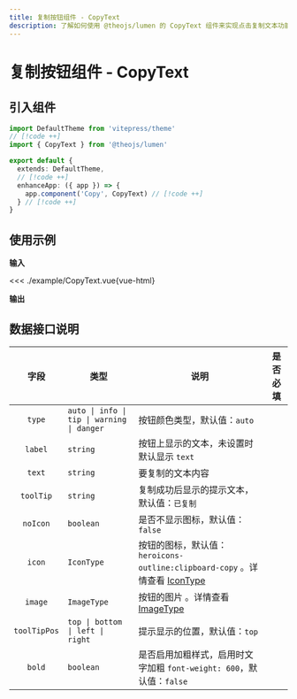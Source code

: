 ```yaml
---
title: 复制按钮组件 - CopyText
description: 了解如何使用 @theojs/lumen 的 CopyText 组件来实现点击复制文本功能。该组件支持自定义图标、提示信息和位置，适用于各种场景，如代码片段、链接等。
---
```


# 复制按钮组件 - CopyText

## 引入组件

```ts [.vitepress/theme/index.ts]
import DefaultTheme from 'vitepress/theme'
// [!code ++]
import { CopyText } from '@theojs/lumen'

export default {
  extends: DefaultTheme,
  // [!code ++]
  enhanceApp: ({ app }) => {
    app.component('Copy', CopyText) // [!code ++]
  } // [!code ++]
}
```

## 使用示例

**输入**

<<< ./example/CopyText.vue{vue-html}

**输出**

<!--@include: ./example/CopyText.vue-->

## 数据接口说明

|     字段     | 类型                                       | 说明                                                                                    | 是否必填              |
| :----------: | ------------------------------------------ | --------------------------------------------------------------------------------------- | --------------------- |
|    `type`    | `auto \| info \| tip \| warning \| danger` | 按钮颜色类型，默认值：`auto`                                                            | <Badge text="可选" /> |
|   `label`    | `string`                                   | 按钮上显示的文本，未设置时默认显示 `text`                                               | <Badge text="可选" /> |
|    `text`    | `string`                                   | 要复制的文本内容                                                                        | <Badge text="必填" /> |
|  `toolTip`   | `string`                                   | 复制成功后显示的提示文本，默认值：`已复制`                                              | <Badge text="可选" /> |
|   `noIcon`   | `boolean`                                  | 是否不显示图标，默认值：`false`                                                         | <Badge text="可选" /> |
|    `icon`    | `IconType`                                 | 按钮的图标，默认值：`heroicons-outline:clipboard-copy` 。详情查看 [IconType](#IconType) | <Badge text="可选" /> |
|   `image`    | `ImageType`                                | 按钮的图片 。详情查看 [ImageType](#ImageType)                                           | <Badge text="可选" /> |
| `toolTipPos` | `top \| bottom \| left \| right`           | 提示显示的位置，默认值：`top`                                                           | <Badge text="可选" /> |
|    `bold`    | `boolean`                                  | 是否启用加粗样式，启用时文字加粗 `font-weight: 600`，默认值：`false`                    | <Badge text="可选" /> |

<!--@include: ./type.md-->
